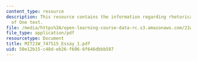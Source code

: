 ```yaml
---
content_type: resource
description: This resource contains the information regarding rhetorical analysis
  of One text.
file: /media/https%3A/open-learning-course-data-rc.s3.amazonaws.com/21w-747-rhetoric-spring-2015/50e12b15c48deb26f6066f646dbbb587_MIT21W_747S15_Essay_1.pdf
file_type: application/pdf
resourcetype: Document
title: MIT21W_747S15_Essay_1.pdf
uid: 50e12b15-c48d-eb26-f606-6f646dbbb587
---
```

